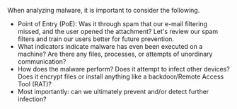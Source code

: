 When analyzing malware, it is important to consider the following.
- Point of Entry (PoE): Was it through spam that our e-mail filtering missed, and the user opened the attachment? Let's review our spam filters and train our users better for future prevention.
- What indicators indicate malware has even been executed on a machine? Are there any files, processes, or attempts of unordinary communication?
- How does the malware perform? Does it attempt to infect other devices? Does it encrypt files or install anything like a backdoor/Remote Access Tool (RAT)?
- Most importantly: can we ultimately prevent and/or detect further infection?
